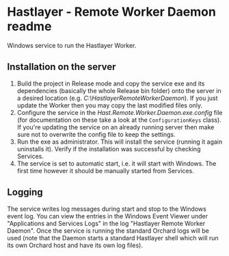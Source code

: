 ﻿# Hastlayer - Remote Worker Daemon readme



Windows service to run the Hastlayer Worker.


## Installation on the server

1. Build the project in Release mode and copy the service exe and its dependencies (basically the whole Release bin folder) onto the server in a desired location (e.g. *C:\HastlayerRemoteWorkerDaemon*). If you just update the Worker then you may copy the last modified files only.
2. Configure the service in the *Hast.Remote.Worker.Daemon.exe.config* file (for documentation on these take a look at the `ConfigurationKeys` class). If you're updating the service on an already running server then make sure not to overwrite the config file to keep the settings.
3. Run the exe as administrator. This will install the service (running it again uninstalls it). Verify if the installation was successful by checking Services.
4. The service is set to automatic start, i.e. it will start with Windows. The first time however it should be manually started from Services.


## Logging

The service writes log messages during start and stop to the Windows event log. You can view the entries in the Windows Event Viewer under "Applications and Services Logs" in the log "Hastlayer Remote Worker Daemon". Once the service is running the standard Orchard logs will be used (note that the Daemon starts a standard Hastlayer shell which will run its own Orchard host and have its own log files).